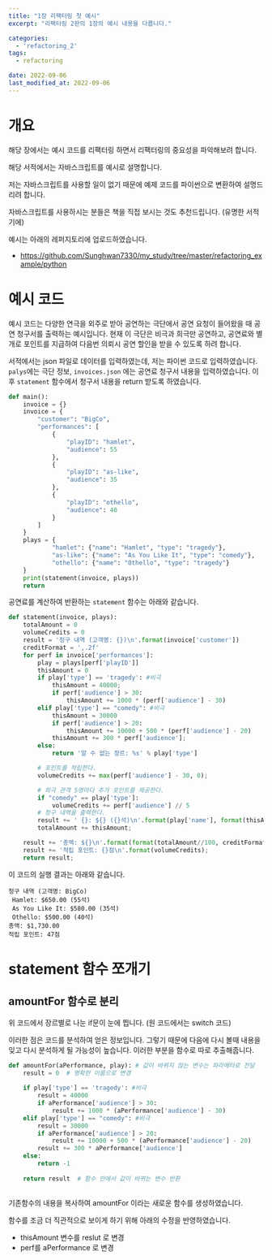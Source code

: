 ```yaml
---
title: "1장 리팩터링 첫 예시"
excerpt: "리팩터링 2판의 1장의 예시 내용을 다룹니다."

categories:
  - 'refactoring_2'
tags:
  - refactoring

date: 2022-09-06
last_modified_at: 2022-09-06
---
```


# 개요 

해당 장에서는 예시 코드를 리팩터링 하면서 리팩터링의 중요성을 파악해보려 합니다. 

해당 서적에서는 자바스크립트를 예시로 설명합니다. 

저는 자바스크립트를 사용할 일이 없기 때문에 예제 코드를 파이썬으로 변환하여 설명드리려 합니다. 

자바스크립트를 사용하시는 분들은 책을 직접 보시는 것도 추천드립니다. (유명한 서적기에)

예시는 아래의 레퍼지토리에 업로드하였습니다. 

* https://github.com/Sunghwan7330/my_study/tree/master/refactoring_example/python

# 예시 코드 

예시 코드는 다양한 연극을 외주로 받아 공연하는 극단에서 공연 요청이 들어왔을 때 공연 청구서를 출력하는 예시입니다. 
현재 이 극단은 비극과 희극만 공연하고, 공연료와 별개로 포인트를 지급하여 다음번 의뢰시 공연 할인을 받을 수 있도록 하려 합니다. 

서적에서는 json 파일로 데이터를 입력하였는데, 저는 파이썬 코드로 입력하였습니다. 
`palys`에는 극단 정보, `invoices.json` 에는 공연료 청구서 내용을 입력하였습니다. 
이후 `statement` 함수에서 청구서 내용을 return 받도록 하였습니다. 

```python
def main():
    invoice = {}
    invoice = {
        "customer": "BigCo",
        "performances": [
            {
                "playID": "hamlet",
                "audience": 55
            },
            {
                "playID": "as-like",
                "audience": 35
            },
            {
                "playID": "othello",
                "audience": 40
            }
        ]
    }
    plays = {
            "hamlet": {"name": "Hamlet", "type": "tragedy"},
            "as-like": {"name": "As You Like It", "type": "comedy"},
            "othello": {"name": "Othello", "type": "tragedy"}
    }
    print(statement(invoice, plays))
    return
```

공연료를 계산하여 반환하는 `statement` 함수는 아래와 같습니다. 

```python
def statement(invoice, plays):
    totalAmount = 0
    volumeCredits = 0
    result = '청구 내역 (고객명: {})\n'.format(invoice['customer'])
    creditFormat = ',.2f'
    for perf in invoice['performances']:
        play = plays[perf['playID']]
        thisAmount = 0
        if play['type'] == 'tragedy': #비극
            thisAmount = 40000;
            if perf['audience'] > 30:
                thisAmount += 1000 * (perf['audience'] - 30)
        elif play['type'] == "comedy": #비극
            thisAmount = 30000
            if perf['audience'] > 20:
                thisAmount += 10000 + 500 * (perf['audience'] - 20)
            thisAmount += 300 * perf['audience'];
        else:
            return '알 수 없는 장르: %s' % play['type']

        # 포인트를 적립한다.
        volumeCredits += max(perf['audience'] - 30, 0);

        # 희극 관객 5명마다 추가 포인트를 제공한다.
        if "comedy" == play['type']:
            volumeCredits += perf['audience'] // 5
        # 청구 내역을 출력한다.
        result += ' {}: ${} ({}석)\n'.format(play['name'], format(thisAmount//100, creditFormat), perf['audience'])
        totalAmount += thisAmount;

    result += '총액: ${}\n'.format(format(totalAmount//100, creditFormat));
    result += '적립 포인트: {}점\n'.format(volumeCredits);
    return result;
```

이 코드의 실행 결과는 아래와 같습니다. 

```
청구 내역 (고객명: BigCo)
 Hamlet: $650.00 (55석)
 As You Like It: $580.00 (35석)
 Othello: $500.00 (40석)
총액: $1,730.00
적립 포인트: 47점
```

# statement 함수 쪼개기 

## amountFor 함수로 분리

위 코드에서 장르별로 나눈 if문이 눈에 띕니다. (원 코드에서는 switch 코드)

이러한 점은 코드를 분석하여 얻은 정보입니다. 그렇기 때문에 다음에 다시 볼때 내용을 잊고 다시 분석하게 될 가능성이 높습니다. 
이러한 부분을 함수로 따로 추출해줍니다. 

```python
def amountFor(aPerformance, play): # 값이 바뀌지 않는 변수는 파라메타로 전달
    result = 0  # 명확한 이름으로 변경
 
    if play['type'] == 'tragedy': #비극
        result = 40000
        if aPerformance['audience'] > 30:
            result += 1000 * (aPerformance['audience'] - 30)
    elif play['type'] == "comedy": #비극
        result = 30000
        if aPerformance['audience'] > 20:
            result += 10000 + 500 * (aPerformance['audience'] - 20)
        result += 300 * aPerformance['audience']
    else:
        return -1
   
    return result  # 함수 안에서 값이 바뀌는 변수 반환
 
```
기존함수의 내용을 복사하여 amountFor 이라는 새로운 함수를 생성하였습니다. 

함수를 조금 더 직관적으로 보이게 하기 위해 아래의 수정을 반영하였습니다. 

* thisAmount 변수를 reslut 로 변경
* perf를 aPerformance 로 변경